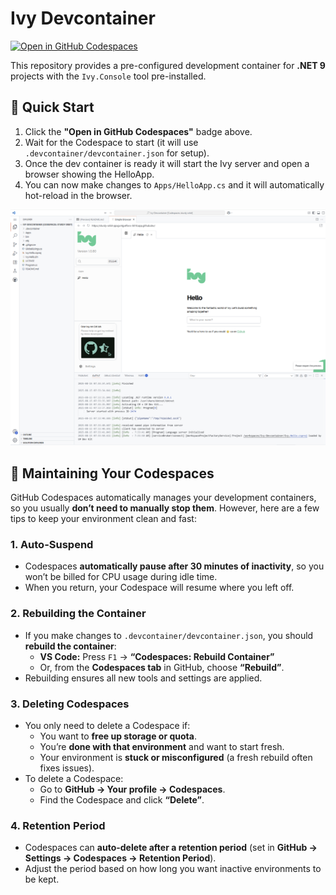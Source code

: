 # Ivy Devcontainer

[![Open in GitHub Codespaces](https://github.com/codespaces/badge.svg)](https://github.com/codespaces/new?hide_repo_select=true&ref=main&repo=Ivy-Interactive%2FIvy-Devcontainer&machine=standardLinux32gb&devcontainer_path=.devcontainer%2Fdevcontainer.json&location=EuropeWest)

This repository provides a pre-configured development container for **.NET 9** projects with the `Ivy.Console` tool pre-installed.

## 🚀 Quick Start

1. Click the **"Open in GitHub Codespaces"** badge above.
2. Wait for the Codespace to start (it will use `.devcontainer/devcontainer.json` for setup).
3. Once the dev container is ready it will start the Ivy server and open a browser showing the HelloApp. 
4. You can now make changes to `Apps/HelloApp.cs` and it will automatically hot-reload in the browser.

![Ivy Devcontainer](image.png)

## 🧹 Maintaining Your Codespaces

GitHub Codespaces automatically manages your development containers, so you usually **don’t need to manually stop them**. However, here are a few tips to keep your environment clean and fast:

### **1. Auto-Suspend**
- Codespaces **automatically pause after 30 minutes of inactivity**, so you won’t be billed for CPU usage during idle time.
- When you return, your Codespace will resume where you left off.

### **2. Rebuilding the Container**
- If you make changes to `.devcontainer/devcontainer.json`, you should **rebuild the container**:
  - **VS Code:** Press `F1` → **“Codespaces: Rebuild Container”**
  - Or, from the **Codespaces tab** in GitHub, choose **“Rebuild”**.
- Rebuilding ensures all new tools and settings are applied.

### **3. Deleting Codespaces**
- You only need to delete a Codespace if:
  - You want to **free up storage or quota**.
  - You’re **done with that environment** and want to start fresh.
  - Your environment is **stuck or misconfigured** (a fresh rebuild often fixes issues).
- To delete a Codespace:
  - Go to **GitHub → Your profile → Codespaces**.
  - Find the Codespace and click **“Delete”**.

### **4. Retention Period**
- Codespaces can **auto-delete after a retention period** (set in **GitHub → Settings → Codespaces → Retention Period**).
- Adjust the period based on how long you want inactive environments to be kept.